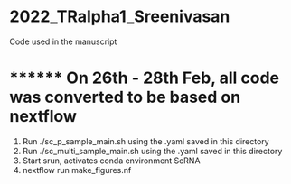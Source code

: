 # 2022_TRalpha1_Sreenivasan
Code used in the manuscript

# ****** On 26th - 28th Feb, all code was converted to be based on nextflow
1. Run ./sc_p_sample_main.sh using the .yaml saved in this directory
2. Run ./sc_multi_sample_main.sh using the .yaml saved in this directory
3. Start srun, activates conda environment ScRNA
4. nextflow run make_figures.nf
